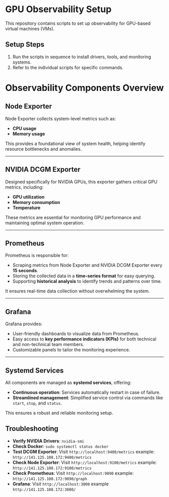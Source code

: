 # GPU Observability Setup

This repository contains scripts to set up observability for GPU-based virtual machines (VMs).

## Setup Steps
1. Run the scripts in sequence to install drivers, tools, and monitoring systems.
2. Refer to the individual scripts for specific commands.


# Observability Components Overview

## Node Exporter
Node Exporter collects system-level metrics such as:
- **CPU usage**
- **Memory usage**

This provides a foundational view of system health, helping identify resource bottlenecks and anomalies.

---

## NVIDIA DCGM Exporter
Designed specifically for NVIDIA GPUs, this exporter gathers critical GPU metrics, including:
- **GPU utilization**
- **Memory consumption**
- **Temperature**

These metrics are essential for monitoring GPU performance and maintaining optimal system operation.

---

## Prometheus
Prometheus is responsible for:
- Scraping metrics from Node Exporter and NVIDIA DCGM Exporter every **15 seconds**.
- Storing the collected data in a **time-series format** for easy querying.
- Supporting **historical analysis** to identify trends and patterns over time.

It ensures real-time data collection without overwhelming the system.

---

## Grafana
Grafana provides:
- User-friendly dashboards to visualize data from Prometheus.
- Easy access to **key performance indicators (KPIs)** for both technical and non-technical team members.
- Customizable panels to tailor the monitoring experience.

---

## Systemd Services
All components are managed as **systemd services**, offering:
- **Continuous operation**: Services automatically restart in case of failure.
- **Streamlined management**: Simplified service control via commands like `start`, `stop`, and `status`.

This ensures a robust and reliable monitoring setup.

## Troubleshooting
- **Verify NVIDIA Drivers**: `nvidia-smi`
- **Check Docker**: `sudo systemctl status docker`
- **Test DCGM Exporter**: Visit `http://localhost:9400/metrics` example: `http://141.125.108.172:9400/metrics`
- **Check Node Exporter**: Visit `http://localhost:9100/metrics` example: `http://141.125.108.172:9100/metrics`
- **Check Prometheus**: Visit `http://localhost:9090` example: `http://141.125.108.172:9090/graph`
- **Grafana**: Visit `http://localhost:3000` example `http://141.125.108.172:3000/`
